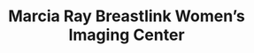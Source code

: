 ---
slug: marcia-ray-breastlink-women’s-imaging-center
title: Marcia Ray Breastlink Women’s Imaging Center
address: 222 W. Eulalia St.
state: California
stateAbbreviation: CA
city: Glendale
postal: 91204
url: (https://www.radnet.com/san-fernando-valley//locations/marcia-ray-breastlink-women’s-imaging-center)
htmlHead:    <meta name="description" content="RadNet San Fernando Valley | Marcia Ray Breastlink Women’s Imaging Center in Glendale CA offers Mammography and Ultrasound scans including other imaging procedures such as DEXA,Biopsy, Stereotactic Breast Biopsy.">



body:    null
appointmentUrl: (http://connect.radnet.com/SGVPP)
walkInTitle: Walk-In Hours
walkInDetails: Mon - Fri | 8:00 am - 4:00 pm
places:
- {
    name: "RadNet San Fernando Valley | Marcia Ray Breastlink Women’s Imaging Center",
    longitude: -118.257133000000,
    latitude: 34.126394000000,
}
---